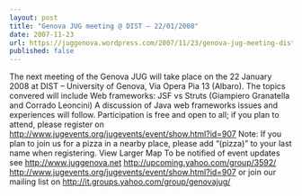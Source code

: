 ```yaml
---
layout: post
title: "Genova JUG meeting @ DIST – 22/01/2008"
date: 2007-11-23
url: https://juggenova.wordpress.com/2007/11/23/genova-jug-meeting-dist-22012008/
published: false 
---
```


The next meeting of the Genova JUG will take place on the 22 January 2008 at DIST – University of Genova, Via Opera Pia 13 (Albaro). The topics convered will include Web frameworks: JSF vs Struts (Giampiero Granatella and Corrado Leoncini) A discussion of Java web frameworks issues and experiences will follow. Participation is free and open to all; if you plan to attend, please register on http://www.jugevents.org/jugevents/event/show.html?id=907 Note: If you plan to join us for a pizza in a nearby place, please add “(pizza)” to your last name when registering. View Larger Map To be notified of event updates see http://www.juggenova.net http://upcoming.yahoo.com/group/3592/ http://www.jugevents.org/jugevents/event/show.html?id=907 or join our mailing list on http://it.groups.yahoo.com/group/genovajug/ 